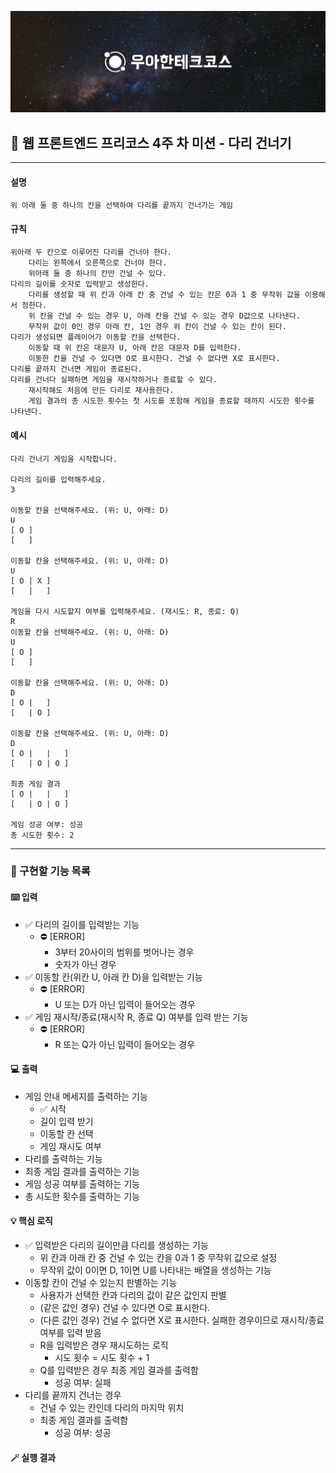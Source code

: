 ![우아한테크코스](../header.jpg)

## 🔖 웹 프론트엔드 프리코스 4주 차 미션 - 다리 건너기

---

#### 설명
`위 아래 둘 중 하나의 칸을 선택하여 다리를 끝까지 건너가는 게임`


#### 규칙
```
위아래 두 칸으로 이루어진 다리를 건너야 한다.
    다리는 왼쪽에서 오른쪽으로 건너야 한다.
    위아래 둘 중 하나의 칸만 건널 수 있다.
다리의 길이를 숫자로 입력받고 생성한다.
    다리를 생성할 때 위 칸과 아래 칸 중 건널 수 있는 칸은 0과 1 중 무작위 값을 이용해서 정한다.
    위 칸을 건널 수 있는 경우 U, 아래 칸을 건널 수 있는 경우 D값으로 나타낸다.
    무작위 값이 0인 경우 아래 칸, 1인 경우 위 칸이 건널 수 있는 칸이 된다.
다리가 생성되면 플레이어가 이동할 칸을 선택한다.
    이동할 때 위 칸은 대문자 U, 아래 칸은 대문자 D를 입력한다.
    이동한 칸을 건널 수 있다면 O로 표시한다. 건널 수 없다면 X로 표시한다.
다리를 끝까지 건너면 게임이 종료된다.
다리를 건너다 실패하면 게임을 재시작하거나 종료할 수 있다.
    재시작해도 처음에 만든 다리로 재사용한다.
    게임 결과의 총 시도한 횟수는 첫 시도를 포함해 게임을 종료할 때까지 시도한 횟수를 나타낸다.
```
#### 예시
```
다리 건너기 게임을 시작합니다.

다리의 길이를 입력해주세요.
3

이동할 칸을 선택해주세요. (위: U, 아래: D)
U
[ O ]
[   ]

이동할 칸을 선택해주세요. (위: U, 아래: D)
U
[ O | X ]
[   |   ]

게임을 다시 시도할지 여부를 입력해주세요. (재시도: R, 종료: Q)
R
이동할 칸을 선택해주세요. (위: U, 아래: D)
U
[ O ]
[   ]

이동할 칸을 선택해주세요. (위: U, 아래: D)
D
[ O |   ]
[   | O ]

이동할 칸을 선택해주세요. (위: U, 아래: D)
D
[ O |   |   ]
[   | O | O ]

최종 게임 결과
[ O |   |   ]
[   | O | O ]

게임 성공 여부: 성공
총 시도한 횟수: 2
```
---
### 🔨 구현할 기능 목록

#### ⌨️ 입력

- ✅ 다리의 길이를 입력받는 기능
  - ⛔ [ERROR]
    - 3부터 20사이의 범위를 벗어나는 경우
    - 숫자가 아닌 경우
- ✅ 이동할 칸(위칸 U, 아래 칸 D)을 입력받는 기능
  - ⛔ [ERROR]
      - U 또는 D가 아닌 입력이 들어오는 경우
- ✅ 게임 재시작/종료(재시작 R, 종료 Q) 여부를 입력 받는 기능
  - ⛔ [ERROR]
    - R 또는 Q가 아닌 입력이 들어오는 경우

#### 💻 출력

- 게임 안내 메세지를 출력하는 기능
  - ✅ 시작
  - 길이 입력 받기
  - 이동할 칸 선택
  - 게임 재시도 여부
- 다리를 출력하는 기능
- 최종 게임 결과를 출력하는 기능
- 게임 성공 여부를 출력하는 기능
- 총 시도한 횟수를 출력하는 기능

#### 💡 핵심 로직

- ✅ 입력받은 다리의 길이만큼 다리를 생성하는 기능
  - 위 칸과 아래 칸 중 건널 수 있는 칸을 0과 1 중 무작위 값으로 설정
  - 무작위 값이 0이면 D, 1이면 U를 나타내는 배열을 생성하는 기능
- 이동할 칸이 건널 수 있는지 판별하는 기능
  - 사용자가 선택한 칸과 다리의 값이 같은 값인지 판별
  - (같은 값인 경우) 건널 수 있다면 O로 표시한다. 
  - (다른 값인 경우) 건널 수 없다면 X로 표시한다. 실패한 경우이므로 재시작/종료 여부를 입력 받음
  - R을 입력받은 경우 재시도하는 로직
    - 시도 횟수 = 시도 횟수 + 1
  - Q를 입력받은 경우 최종 게임 결과를 출력함
    - 성공 여부: 실패
- 다리를 끝까지 건너는 경우
  - 건널 수 있는 칸인데 다리의 마지막 위치
  - 최종 게임 결과를 출력함
    - 성공 여부: 성공

#### 🪄 실행 결과
